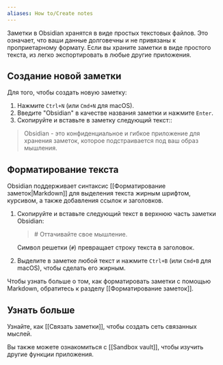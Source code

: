 ```yaml
---
aliases: How to/Create notes
---
```

Заметки в Obsidian хранятся в виде простых текстовых файлов. Это означает, что ваши данные долговечны и не привязаны к проприетарному формату. Если вы храните заметки в виде простого текста, из легко экспортировать в любые другие приложения.
## Создание новой заметки

Для того, чтобы создать новую заметку:

1. Нажмите `Ctrl+N` (или `Cmd+N` для macOS).
2. Введите "Obsidian" в качестве названия заметки и нажмите `Enter`.
3. Скопируйте и вставьте в заметку следующий текст::

> Obsidian - это конфиденциальное и гибкое приложение для хранения заметок, которое подстраивается под ваш образ мышления.

## Форматирование текста

Obsidian поддерживает синтаксис [[Форматирование заметок|Markdown]] для выделения текста жирным шрифтом, курсивом, а также добавления ссылок и заголовков.

1. Скопируйте и вставьте следующий текст в верхнюю часть заметки Obsidian:

   > \# Оттачивайте свое мышление.

   Символ решетки (`#`) превращает строку текста в заголовок.

2. Выделите в заметке любой текст и нажмите `Ctrl+B` (или `Cmd+B` для macOS), чтобы сделать его жирным.

Чтобы узнать больше о том, как форматировать заметки с помощью Markdown, обратитесь к разделу [[Форматирование заметок]].

## Узнать больше

Узнайте, как [[Связать заметки]], чтобы создать сеть связанных мыслей.

Вы также можете ознакомиться с [[Sandbox vault]], чтобы изучить другие функции приложения.
